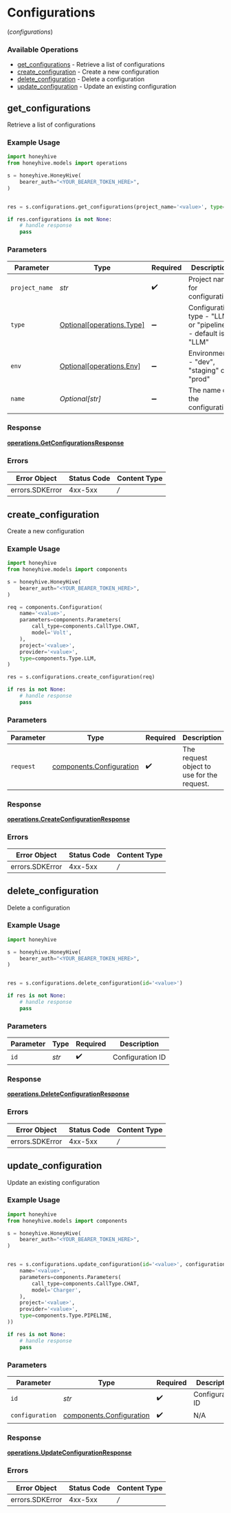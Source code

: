 # Configurations
(*configurations*)

### Available Operations

* [get_configurations](#get_configurations) - Retrieve a list of configurations
* [create_configuration](#create_configuration) - Create a new configuration
* [delete_configuration](#delete_configuration) - Delete a configuration
* [update_configuration](#update_configuration) - Update an existing configuration

## get_configurations

Retrieve a list of configurations

### Example Usage

```python
import honeyhive
from honeyhive.models import operations

s = honeyhive.HoneyHive(
    bearer_auth="<YOUR_BEARER_TOKEN_HERE>",
)


res = s.configurations.get_configurations(project_name='<value>', type=operations.Type.LLM, env=operations.Env.PROD, name='<value>')

if res.configurations is not None:
    # handle response
    pass

```

### Parameters

| Parameter                                                    | Type                                                         | Required                                                     | Description                                                  |
| ------------------------------------------------------------ | ------------------------------------------------------------ | ------------------------------------------------------------ | ------------------------------------------------------------ |
| `project_name`                                               | *str*                                                        | :heavy_check_mark:                                           | Project name for configuration                               |
| `type`                                                       | [Optional[operations.Type]](../../models/operations/type.md) | :heavy_minus_sign:                                           | Configuration type - "LLM" or "pipeline" - default is "LLM"  |
| `env`                                                        | [Optional[operations.Env]](../../models/operations/env.md)   | :heavy_minus_sign:                                           | Environment - "dev", "staging" or "prod"                     |
| `name`                                                       | *Optional[str]*                                              | :heavy_minus_sign:                                           | The name of the configuration                                |


### Response

**[operations.GetConfigurationsResponse](../../models/operations/getconfigurationsresponse.md)**
### Errors

| Error Object    | Status Code     | Content Type    |
| --------------- | --------------- | --------------- |
| errors.SDKError | 4xx-5xx         | */*             |

## create_configuration

Create a new configuration

### Example Usage

```python
import honeyhive
from honeyhive.models import components

s = honeyhive.HoneyHive(
    bearer_auth="<YOUR_BEARER_TOKEN_HERE>",
)

req = components.Configuration(
    name='<value>',
    parameters=components.Parameters(
        call_type=components.CallType.CHAT,
        model='Volt',
    ),
    project='<value>',
    provider='<value>',
    type=components.Type.LLM,
)

res = s.configurations.create_configuration(req)

if res is not None:
    # handle response
    pass

```

### Parameters

| Parameter                                                            | Type                                                                 | Required                                                             | Description                                                          |
| -------------------------------------------------------------------- | -------------------------------------------------------------------- | -------------------------------------------------------------------- | -------------------------------------------------------------------- |
| `request`                                                            | [components.Configuration](../../models/components/configuration.md) | :heavy_check_mark:                                                   | The request object to use for the request.                           |


### Response

**[operations.CreateConfigurationResponse](../../models/operations/createconfigurationresponse.md)**
### Errors

| Error Object    | Status Code     | Content Type    |
| --------------- | --------------- | --------------- |
| errors.SDKError | 4xx-5xx         | */*             |

## delete_configuration

Delete a configuration

### Example Usage

```python
import honeyhive

s = honeyhive.HoneyHive(
    bearer_auth="<YOUR_BEARER_TOKEN_HERE>",
)


res = s.configurations.delete_configuration(id='<value>')

if res is not None:
    # handle response
    pass

```

### Parameters

| Parameter          | Type               | Required           | Description        |
| ------------------ | ------------------ | ------------------ | ------------------ |
| `id`               | *str*              | :heavy_check_mark: | Configuration ID   |


### Response

**[operations.DeleteConfigurationResponse](../../models/operations/deleteconfigurationresponse.md)**
### Errors

| Error Object    | Status Code     | Content Type    |
| --------------- | --------------- | --------------- |
| errors.SDKError | 4xx-5xx         | */*             |

## update_configuration

Update an existing configuration

### Example Usage

```python
import honeyhive
from honeyhive.models import components

s = honeyhive.HoneyHive(
    bearer_auth="<YOUR_BEARER_TOKEN_HERE>",
)


res = s.configurations.update_configuration(id='<value>', configuration=components.Configuration(
    name='<value>',
    parameters=components.Parameters(
        call_type=components.CallType.CHAT,
        model='Charger',
    ),
    project='<value>',
    provider='<value>',
    type=components.Type.PIPELINE,
))

if res is not None:
    # handle response
    pass

```

### Parameters

| Parameter                                                            | Type                                                                 | Required                                                             | Description                                                          |
| -------------------------------------------------------------------- | -------------------------------------------------------------------- | -------------------------------------------------------------------- | -------------------------------------------------------------------- |
| `id`                                                                 | *str*                                                                | :heavy_check_mark:                                                   | Configuration ID                                                     |
| `configuration`                                                      | [components.Configuration](../../models/components/configuration.md) | :heavy_check_mark:                                                   | N/A                                                                  |


### Response

**[operations.UpdateConfigurationResponse](../../models/operations/updateconfigurationresponse.md)**
### Errors

| Error Object    | Status Code     | Content Type    |
| --------------- | --------------- | --------------- |
| errors.SDKError | 4xx-5xx         | */*             |
